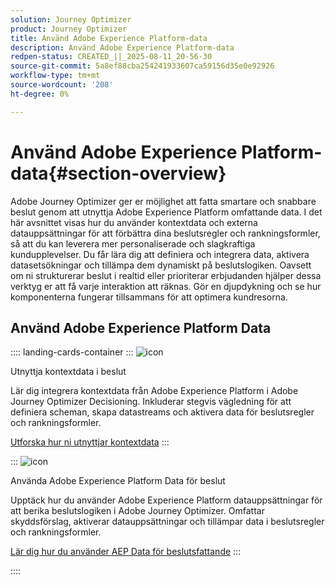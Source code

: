 ```yaml
---
solution: Journey Optimizer
product: Journey Optimizer
title: Använd Adobe Experience Platform-data
description: Använd Adobe Experience Platform-data
redpen-status: CREATED_||_2025-08-11_20-56-30
source-git-commit: 5a8ef88cba254241933607ca59156d35e0e92926
workflow-type: tm+mt
source-wordcount: '208'
ht-degree: 0%

---
```



# Använd Adobe Experience Platform-data{#section-overview}

Adobe Journey Optimizer ger er möjlighet att fatta smartare och snabbare beslut genom att utnyttja Adobe Experience Platform omfattande data. I det här avsnittet visas hur du använder kontextdata och externa datauppsättningar för att förbättra dina beslutsregler och rankningsformler, så att du kan leverera mer personaliserade och slagkraftiga kundupplevelser. Du får lära dig att definiera och integrera data, aktivera datasetsökningar och tillämpa dem dynamiskt på beslutslogiken. Oavsett om ni strukturerar beslut i realtid eller prioriterar erbjudanden hjälper dessa verktyg er att få varje interaktion att räknas. Gör en djupdykning och se hur komponenterna fungerar tillsammans för att optimera kundresorna.

## Använd Adobe Experience Platform Data

:::: landing-cards-container
:::
![icon](https://cdn.experienceleague.adobe.com/icons/puzzle-piece.svg)

Utnyttja kontextdata i beslut

Lär dig integrera kontextdata från Adobe Experience Platform i Adobe Journey Optimizer Decisioning. Inkluderar stegvis vägledning för att definiera scheman, skapa datastreams och aktivera data för beslutsregler och rankningsformler.

[Utforska hur ni utnyttjar kontextdata](../using/experience-decisioning/context-data.md)
:::

:::
![icon](https://cdn.experienceleague.adobe.com/icons/gear.svg)

Använda Adobe Experience Platform Data för beslut

Upptäck hur du använder Adobe Experience Platform datauppsättningar för att berika beslutslogiken i Adobe Journey Optimizer. Omfattar skyddsförslag, aktiverar datauppsättningar och tillämpar data i beslutsregler och rankningsformler.

[Lär dig hur du använder AEP Data för beslutsfattande](../using/experience-decisioning/aep-data-exd.md)
:::

::::
